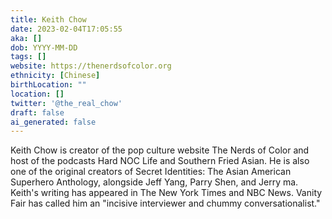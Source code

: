 ```yaml
---
title: Keith Chow
date: 2023-02-04T17:05:55
aka: []
dob: YYYY-MM-DD
tags: []
website: https://thenerdsofcolor.org
ethnicity: [Chinese]
birthLocation: ""
location: []
twitter: '@the_real_chow'
draft: false
ai_generated: false
---
```


Keith Chow is creator of the pop culture website The Nerds of Color and host of the podcasts Hard NOC Life and Southern Fried Asian. He is also one of the original creators of Secret Identities: The Asian American Superhero Anthology, alongside Jeff Yang, Parry Shen, and Jerry ma. Keith's writing has appeared in The New York Times and NBC News. Vanity Fair has called him an "incisive interviewer and chummy conversationalist."